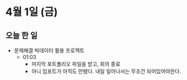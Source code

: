 # 4월 1일 (금)

## 오늘 한 일

* 문제해결 빅데이터 활용 프로젝트
  * 01:03
    * 마지막 포트폴리오 파일을 받고, 회의 종료
    * 아니 임포트가 아직도 안됐다. 내일 일어나서는 무조건 되어있어야한다.